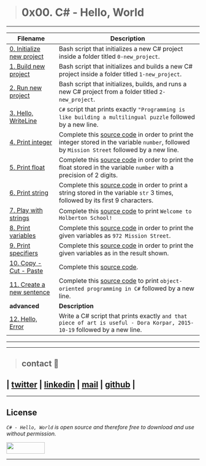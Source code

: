 > # 0x00. C# - Hello, World
---
| **Filename** | **Description** |
|---|---|
| [0. Initialize new project](./0-initialize_new_project.sh)  |  Bash script that initializes a new C# project inside a folder titled `0-new_project`.  |
| [1. Build new project](./1-build_new_project.sh)  | Bash script that initializes and builds a new C# project inside a folder titled `1-new_project`.  |
| [2. Run new project](./2-run_new_project.sh)  | Bash script that initializes, builds, and runs a new C# project from a folder titled `2-new_project`.  |
| [3. Hello, WriteLine](./3-writeline.cs)  | `C#` script that prints exactly `"Programming is like building a multilingual puzzle` followed by a new line.  |
| [4. Print integer](./4-print_integer.cs)  | Complete this [source code](https://github.com/holbertonschool/0x00.cs/blob/master/4-print_integer.cs) in order to print the integer stored in the variable `number`, followed by `Mission Street` followed by a new line.  |
| [5. Print float](./5-print_float.cs)  | Complete this [source code](https://github.com/holbertonschool/0x00.cs/blob/master/5-print_float.cs) in order to print the float stored in the variable `number` with a precision of 2 digits.  |
| [6. Print string](./6-print_string.cs)  | Complete this [source code](https://github.com/holbertonschool/0x00.cs/blob/master/6-print_string.cs) in order to print a string stored in the variable `str` 3 times, followed by its first 9 characters.  |
| [7. Play with strings](./7-concat.cs)  | Complete this [source code](https://github.com/holbertonschool/0x00.cs/blob/master/7-concat.cs) to print `Welcome to Holberton School!`  |
| [8. Print variables](./8-print_variables.cs)  | Complete this [source code](https://github.com/holbertonschool/0x00.cs/blob/master/8-print_variable.cs) in order to print the given variables as `972 Mission Street`.  |
| [9. Print specifiers](./9-print_specifiers.cs)  | Complete this [source code](https://github.com/holbertonschool/0x00.cs/blob/master/9-print_specifiers.cs) in order to print the given variables as in the result shown.  |
| [10. Copy - Cut - Paste](./10-copy_cut_paste.cs)  | Complete this [source code](https://github.com/holbertonschool/0x00.cs/blob/master/10-copy_cut_paste.cs).  |
| [11. Create a new sentence](./11-concat_edges.cs)  | Complete this [source code](https://github.com/holbertonschool/0x00.cs/blob/master/11-concat_edges.cs) to print `object-oriented programming in C#` followed by a new line. |
| **advanced** | **Description** |
| [12. Hello, Error](./100-hello_error.cs)  | Write a C# script that prints exactly `and that piece of art is useful - Dora Korpar, 2015-10-19` followed by a new line.  |
---
---
> ## contact 💬

## | [twitter](https://twitter.com/RICARDO1470) | [linkedin](https://www.linkedin.com/in/ricardo-alfonso-camayo/) | [mail](1466@holbertonschool.com) | [github](https://github.com/ricardo1470/README/blob/master/README.md) |

---

## License
*`C# - Hello, World` is open source and therefore free to download and use without permission.*

<a href="url"><img src="https://www.holbertonschool.com/holberton-logo.png" align="middle" width="100" height="30"></a>

---
